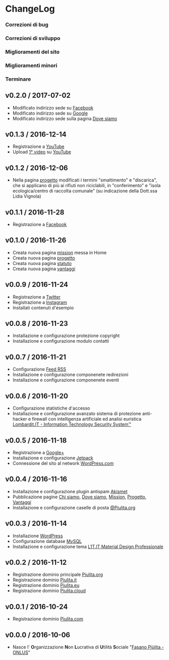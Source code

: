 # ChangeLog

### Correzioni di bug

### Correzioni di sviluppo

### Miglioramenti del sito

### Miglioramenti minori

### Terminare

## v0.2.0 / 2017-07-02

  * Modificato indirizzo sede su [Facebook](https://www.facebook.com/PiulitaOrg)
  * Modificato indirizzo sede su [Google](https://maps.google.com/maps?cid=12538813918700829529)
  * Modificato indirizzo sede sulla pagina [Dove siamo](https://www.piulita.org/dove-siamo)

## v0.1.3 / 2016-12-14

  * Registrazione a [YouTube](https://www.youtube.com/channel/UCTGBil1JZ52nBGEAtslh0dA)
  * Upload [1° video](https://youtu.be/wDLlWpE_pfk) su [YouTube](https://www.youtube.com/channel/UCTGBil1JZ52nBGEAtslh0dA)

## v0.1.2 / 2016-12-06

  * Nella pagina [progetto](https://www.piulita.org/progetto/) modificati i termini "smaltimento" e "discarica", che si applicano di più ai rifiuti non riciclabili, in "conferimento" e "isola ecologica/centro di raccolta comunale" (su indicazione della Dott.ssa Lidia Vignola)

## v0.1.1 / 2016-11-28

  * Registrazione a [Facebook](https://www.facebook.com/PiulitaOrg)

## v0.1.0 / 2016-11-26

  * Creata nuova pagina [mission](https://www.piulita.org/mission) messa in Home
  * Creata nuova pagina [progetto](https://www.piulita.org/progetto/)
  * Creata nuova pagina [statuto](https://www.piulita.org/chi-siamo/statuto/)
  * Creata nuova pagina [vantaggi](https://www.piulita.org/vantaggi/)

## v0.0.9 / 2016-11-24

  * Registrazione a [Twitter](https://twitter.com/PiulitaOrg)
  * Registrazione a [Instagram](https://instagram.com/PiulitaOrg)
  * Installati contenuti d'esempio

## v0.0.8 / 2016-11-23

  * Installazione e configurazione protezione copyright
  * Installazione e configurazione modulo contatti

## v0.0.7 / 2016-11-21

  * Configurazione [Feed RSS](https://www.piulita.org/feed)
  * Installazione e configurazione componenete redirezioni
  * Installazione e configurazione componenete eventi

## v0.0.6 / 2016-11-20

  * Configurazione statistiche d'accesso
  * Installazione e configurazione avanzato sistema di protezione anti-hacker e firewall con intelligenza artificiale ed analisi euristica [Lombardit.IT - Information Technology Security System™](http://www.L1T.IT)

## v0.0.5 / 2016-11-18

  * Registrazione a [Google+](https://plus.google.com/105354050178632339172)
  * Installazione e configurazione [Jetpack](https://github.com/Automattic/Jetpack)
  * Connessione del sito al network [WordPress.com](http://WordPress.com)

## v0.0.4 / 2016-11-16

  * Installazione e configurazione plugin antispam [Akismet](https://akismet.com)
  * Pubblicazione pagine [Chi siamo](https://www.piulita.org/chi-siamo), [Dove siamo](https://www.piulita.org/dove-siamo), [Mission](https://www.piulita.org/mission), [Progetto](https://www.piulita.org/progetto), [Vantaggi](https://www.piulita.org/vantaggi)
  * Installazione e configurazione caselle di posta [@Piulita.org](https://www.piulita.org)

## v0.0.3 / 2016-11-14

  * Installazione [WordPress](https://github.com/WordPress)
  * Configurazione database [MySQL](https://github.com/MySQL)
  * Installazione e configurazione tema [L1T.IT Material Design Professionale](http://www.L1T.IT)

## v0.0.2 / 2016-11-12

  * Registrazione dominio principale [Piulita.org](https://www.piulita.org)
  * Registrazione dominio [Piulita.it](http://www.piulita.it)
  * Registrazione dominio [Piulita.eu](http://www.piulita.eu)
  * Registrazione dominio [Piulita.cloud](http://www.piulita.cloud)

## v0.0.1 / 2016-10-24

  * Registrazione dominio [Piulita.com](http://www.piulita.com)

## v0.0.0 / 2016-10-06

  * Nasce l' **O**rganizzazione **N**on **L**ucrativa di **U**tilità **S**ociale "[Fasano Piùlita - ONLUS](https://www.piulita.org)"
